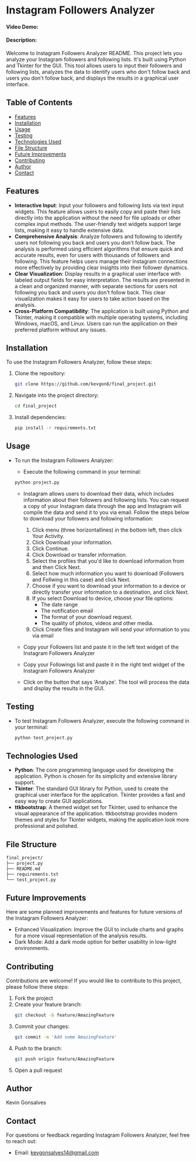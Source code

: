 # Instagram Followers Analyzer

#### Video Demo:  <URL HERE>

#### Description:
Welcome to Instagram Followers Analyzer README. This project lets you analyze your Instagram followers and following lists. It's built using Python and Tkinter for the GUI. This tool allows users to input their followers and following lists, analyzes the data to identify users who don't follow back and users you don't follow back, and displays the results in a graphical user interface.

## Table of Contents

- [Features](#features)
- [Installation](#installation)
- [Usage](#usage)
- [Testing](#testing)
- [Technologies Used](#technologies-used)
- [File Structure](#file-structure)
- [Future Improvements](#future-improvements)
- [Contributing](#contributing)
- [Author](#author)
- [Contact](#contact)

## Features

- **Interactive Input**: Input your followers and following lists via text input widgets. This feature allows users to easily copy and paste their lists directly into the application without the need for file uploads or other complex input methods. The user-friendly text widgets support large lists, making it easy to handle extensive data.
- **Comprehensive Analysis**: Analyze followers and following to identify users not following you back and users you don't follow back. The analysis is performed using efficient algorithms that ensure quick and accurate results, even for users with thousands of followers and following. This feature helps users manage their Instagram connections more effectively by providing clear insights into their follower dynamics.
- **Clear Visualization**: Display results in a graphical user interface with labeled output fields for easy interpretation. The results are presented in a clean and organized manner, with separate sections for users not following you back and users you don't follow back. This clear visualization makes it easy for users to take action based on the analysis.
- **Cross-Platform Compatibility**: The application is built using Python and Tkinter, making it compatible with multiple operating systems, including Windows, macOS, and Linux. Users can run the application on their preferred platform without any issues.


## Installation

To use the Instagram Followers Analyzer, follow these steps:

1. Clone the repository:
    ```bash
    git clone https://github.com/kevgon8/final_project.git
    ```

2. Navigate into the project directory:
    ```bash
    cd final_project
    ```

3. Install dependencies:
    ```bash
    pip install -r requirements.txt
    ```

## Usage

- To run the Instagram Followers Analyzer:
    -  Execute the following command in your terminal:

    ```bash
    python project.py
    ```
    - Instagram allows users to download their data, which includes information about their followers and following lists. You can request a copy of your Instagram data through the app and Instagram will compile the data and send it to you via email. Follow the steps below to download your followers and following information:
        1. Click menu (three horizontallines)  in the bottom left, then click Your Activity.
        2. Click Download your information.
        3. Click Continue.
        4. Click Download or transfer information.
        5. Select the profiles that you'd like to download information from and then Click Next.
        6. Select how much information you want to download (Followers and Follwing in this case) and click Next.
        7. Choose if you want to download your information to a device or directly transfer your information to a destination, and click Next.
        8. If you select Download to device, choose your file options:
            - The date range
            - The notification email
            - The format of your download request.
            - The quality of photos, videos and other media.
        9. Click Create files and Instagram will send your information to you via email

    - Copy your Followers list and paste it in the left text widget of the Instagram Followers Analyzer
    - Copy your Followings list and paste it in the right text widget of the Instagram Followers Analyzer
    - Click on the button that says 'Analyze'. The tool will process the data and display the results in the GUI.

## Testing

- To test Instagram Followers Analyzer, execute the following command in your terminal:

    ```bash
    python test_project.py
    ```

## Technologies Used

- **Python**: The core programming language used for developing the application. Python is chosen for its simplicity and extensive library support.
- **Tkinter**: The standard GUI library for Python, used to create the graphical user interface for the application. Tkinter provides a fast and easy way to create GUI applications.
- **ttkbootstrap**: A themed widget set for Tkinter, used to enhance the visual appearance of the application. ttkbootstrap provides modern themes and styles for Tkinter widgets, making the application look more professional and polished.

## File Structure

```bash
final_project/
├── project.py
├── README.md
├── requirements.txt
└── test_project.py
```

## Future Improvements

Here are some planned improvements and features for future versions of the Instagram Followers Analyzer:
- Enhanced Visualization: Improve the GUI to include charts and graphs for a more visual representation of the analysis results.
- Dark Mode: Add a dark mode option for better usability in low-light environments.

## Contributing
Contributions are welcome! If you would like to contribute to this project, please follow these steps:
1. Fork the project
2. Create your feature branch:
    ```bash
    git checkout -b feature/AmazingFeature
    ```
3. Commit your changes:
    ```bash
    git commit -m 'Add some AmazingFeature'
    ```
4. Push to the branch:
    ```bash
    git push origin feature/AmazingFeature
    ```
5. Open a pull request

## Author

Kevin Gonsalves

## Contact

For questions or feedback regarding Instagram Followers Analyzer, feel free to reach out:
- Email: kevgonsalves14@gmail.com
